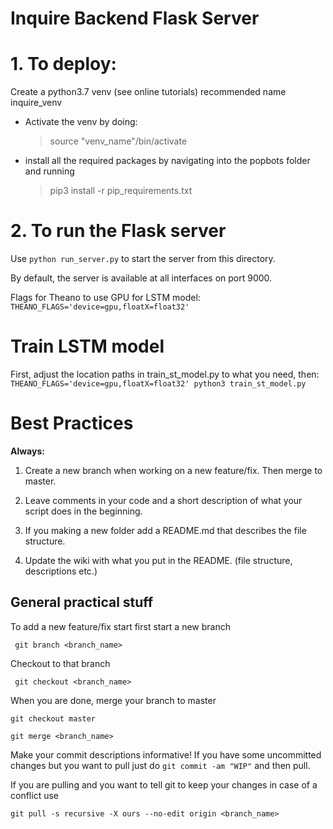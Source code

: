 # Inquire Backend Flask Server

# 1. To deploy:

Create a python3.7 venv (see online tutorials) recommended name inquire_venv
- Activate the venv by doing: 
    > source "venv_name"/bin/activate
- install all the required packages by navigating into the popbots folder and running 
    > pip3 install -r pip_requirements.txt

# 2. To run the Flask server

Use `python run_server.py` to start the server from this directory.

By default, the server is available at all interfaces on port 9000.

Flags for Theano to use GPU for LSTM model: `THEANO_FLAGS='device=gpu,floatX=float32'`

# Train LSTM model
First, adjust the location paths in train_st_model.py to what you need, then:
`THEANO_FLAGS='device=gpu,floatX=float32' python3 train_st_model.py`

# Best Practices

**Always:**

1. Create a new branch when working on a new feature/fix. Then merge to master.

2. Leave comments in your code and a short description of what your script does in the beginning.

3. If you making a new folder add a README.md that describes the file structure.

4. Update the wiki with what you put in the README. (file structure, descriptions etc.)

## General practical stuff
To add a new feature/fix start first start a new branch

``` git branch <branch_name>```

Checkout to that branch

``` git checkout <branch_name>```

When you are done, merge your branch to master

```git checkout master``` 

```git merge <branch_name>```

Make your commit descriptions informative! If you have some uncommitted changes but you want to pull just do
```git commit -am "WIP"``` and then pull.

If you are pulling and you want to tell git to keep your changes in case of a conflict use

```git pull -s recursive -X ours --no-edit origin <branch_name>```





